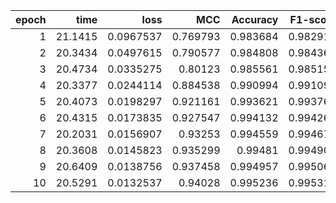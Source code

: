 |   epoch |    time |      loss |      MCC |   Accuracy |   F1-score |
|--------:|--------:|----------:|---------:|-----------:|-----------:|
|       1 | 21.1415 | 0.0967537 | 0.769793 |   0.983684 |   0.982919 |
|       2 | 20.3434 | 0.0497615 | 0.790577 |   0.984808 |   0.984367 |
|       3 | 20.4734 | 0.0335275 | 0.80123  |   0.985561 |   0.985151 |
|       4 | 20.3377 | 0.0244114 | 0.884538 |   0.990994 |   0.991091 |
|       5 | 20.4073 | 0.0198297 | 0.921161 |   0.993621 |   0.993765 |
|       6 | 20.4315 | 0.0173835 | 0.927547 |   0.994132 |   0.994264 |
|       7 | 20.2031 | 0.0156907 | 0.93253  |   0.994559 |   0.994672 |
|       8 | 20.3608 | 0.0145823 | 0.935299 |   0.99481  |   0.994909 |
|       9 | 20.6409 | 0.0138756 | 0.937458 |   0.994957 |   0.995061 |
|      10 | 20.5291 | 0.0132537 | 0.94028  |   0.995236 |   0.995318 |